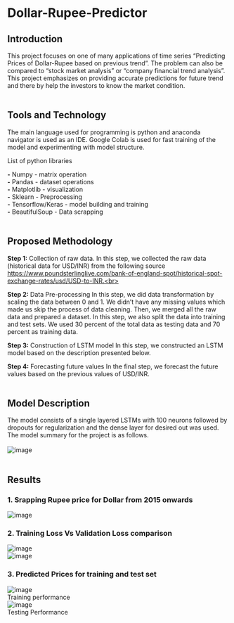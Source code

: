 # Dollar-Rupee-Predictor

## Introduction

This project focuses on one of many applications of time series “Predicting Prices of Dollar-Rupee based on previous trend”. The problem can also be compared to “stock market analysis” or “company financial trend analysis”. This project emphasizes on providing accurate predictions for future trend and there by help the investors to know the market condition.<br><br>

## Tools and Technology

The main language used for programming is python and anaconda navigator is used as an IDE. Google Colab is used for fast training of the model and experimenting with model structure. 

List of python libraries

<b>-</b> Numpy - matrix operation<br>
<b>-</b> Pandas - dataset operations<br>
<b>-</b> Matplotlib - visualization<br>
<b>-</b> Sklearn - Preprocessing<br>
<b>-</b> Tensorflow/Keras - model building and training<br>
<b>-</b> BeautifulSoup - Data scrapping<br><br>

## Proposed Methodology

<b>Step 1:</b> Collection of raw data. In this step, we collected the raw data (historical data for USD/INR) from the following source<br> https://www.poundsterlinglive.com/bank-of-england-spot/historical-spot-exchange-rates/usd/USD-to-INR.<br>

<b>Step 2:</b> Data Pre-processing In this step, we did data transformation by scaling the data between 0 and 1. We didn’t have any missing values which made us skip the process of data cleaning. Then, we merged all the raw data and prepared a dataset. In this step, we also split the data into training and test sets. We used 30 percent of the total data as testing data and 70 percent as training data.<br>

<b>Step 3:</b> Construction of LSTM model In this step, we constructed an LSTM model based on the description presented below.<br> 

<b>Step 4:</b> Forecasting future values In the final step, we forecast the future values based on the previous values of USD/INR.<br><br>

## Model Description

The model consists of a single layered LSTMs with 100 neurons followed by dropouts for regularization and the dense layer for desired out was used. The model summary for the project is as follows.<br><br>
![image](https://user-images.githubusercontent.com/54568147/97261690-5acb1200-1845-11eb-85cf-14abb5e54fad.png)<br><br>

## Results

### <b>1.</b> Srapping Rupee price for Dollar from 2015 onwards<br>
![image](https://user-images.githubusercontent.com/54568147/97261339-a16c3c80-1844-11eb-8e94-ea98d5499369.png)<br>

### <b>2.</b> Training Loss Vs Validation Loss comparison<br>
![image](https://user-images.githubusercontent.com/54568147/97261437-d8425280-1844-11eb-917f-00786af72820.png)<br>
![image](https://user-images.githubusercontent.com/54568147/97261445-de383380-1844-11eb-98c4-951aa2839338.png)<br>

### <b>3.</b> Predicted Prices for training and test set<br>
![image](https://user-images.githubusercontent.com/54568147/97261538-0cb60e80-1845-11eb-938b-59941db84100.png)<br>
    Training performance<br>
![image](https://user-images.githubusercontent.com/54568147/97261548-0fb0ff00-1845-11eb-9249-a0ff32bb296b.png)<br>
    Testing Performance<br>


